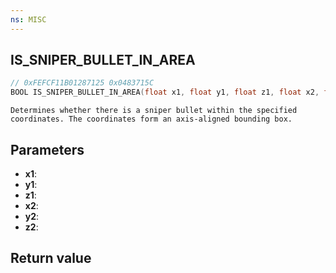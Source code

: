 ```yaml
---
ns: MISC
---
```

## IS_SNIPER_BULLET_IN_AREA

```c
// 0xFEFCF11B01287125 0x0483715C
BOOL IS_SNIPER_BULLET_IN_AREA(float x1, float y1, float z1, float x2, float y2, float z2);
```

```
Determines whether there is a sniper bullet within the specified coordinates. The coordinates form an axis-aligned bounding box.  
```

## Parameters
* **x1**: 
* **y1**: 
* **z1**: 
* **x2**: 
* **y2**: 
* **z2**: 

## Return value
